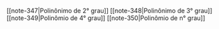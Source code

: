 [[note-347|Polinônimo de 2° grau]]
[[note-348|Polinônimo de 3° grau]]
[[note-349|Polinômio de 4° grau]]
[[note-350|Polinômio de n° grau]]

